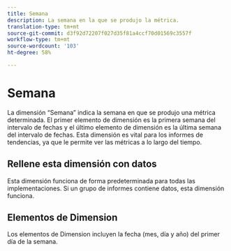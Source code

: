 ```yaml
---
title: Semana
description: La semana en la que se produjo la métrica.
translation-type: tm+mt
source-git-commit: d3f92d72207f027d35f81a4ccf70d01569c3557f
workflow-type: tm+mt
source-wordcount: '103'
ht-degree: 58%

---
```



# Semana

La dimensión “Semana” indica la semana en que se produjo una métrica determinada. El primer elemento de dimensión es la primera semana del intervalo de fechas y el último elemento de dimensión es la última semana del intervalo de fechas. Esta dimensión es vital para los informes de tendencias, ya que le permite ver las métricas a lo largo del tiempo.

## Rellene esta dimensión con datos

Esta dimensión funciona de forma predeterminada para todas las implementaciones. Si un grupo de informes contiene datos, esta dimensión funciona.

## Elementos de Dimension

Los elementos de Dimension incluyen la fecha (mes, día y año) del primer día de la semana.
